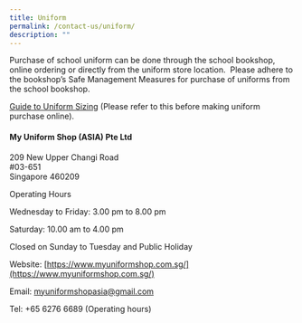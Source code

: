 ```yaml
---
title: Uniform
permalink: /contact-us/uniform/
description: ""
---
```

Purchase of school uniform can be done through the school bookshop, online ordering or directly from the uniform store location.  Please adhere to the bookshop’s Safe Management Measures for purchase of uniforms from the school bookshop.

[Guide to Uniform Sizing](/files/TKPS%20SIZE%20SPEC%20FOR%20SCHOOL.pdf) (Please refer to this before making uniform purchase online).

  

#### My Uniform Shop (ASIA) Pte Ltd

209 New Upper Changi Road <br>
#03-651   <br>
Singapore 460209  

  

  

Operating Hours

  

Wednesday to Friday: 3.00 pm to 8.00 pm

  

Saturday: 10.00 am to 4.00 pm

  

Closed on Sunday to Tuesday and Public Holiday

  

Website: [https://www.myuniformshop.com.sg/](https://www.myuniformshop.com.sg/)

  

Email: [myuniformshopasia@gmail.com](mailto:myuniformshopasia@gmail.com)

  

Tel: +65 6276 6689 (Operating hours)